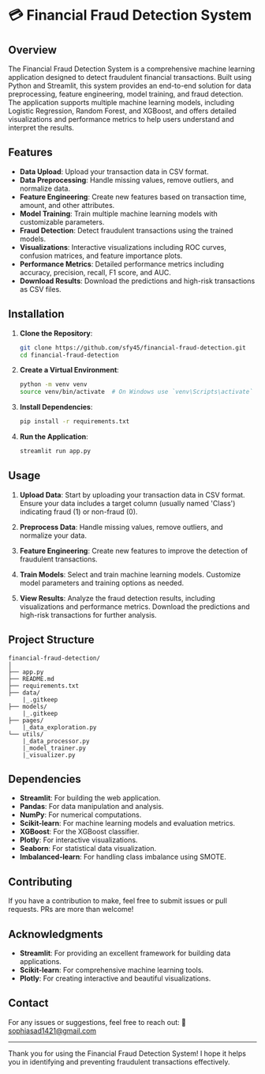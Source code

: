 # 💳 Financial Fraud Detection System

## Overview

The Financial Fraud Detection System is a comprehensive machine learning application designed to detect fraudulent financial transactions. Built using Python and Streamlit, this system provides an end-to-end solution for data preprocessing, feature engineering, model training, and fraud detection. The application supports multiple machine learning models, including Logistic Regression, Random Forest, and XGBoost, and offers detailed visualizations and performance metrics to help users understand and interpret the results.

## Features

- **Data Upload**: Upload your transaction data in CSV format.
- **Data Preprocessing**: Handle missing values, remove outliers, and normalize data.
- **Feature Engineering**: Create new features based on transaction time, amount, and other attributes.
- **Model Training**: Train multiple machine learning models with customizable parameters.
- **Fraud Detection**: Detect fraudulent transactions using the trained models.
- **Visualizations**: Interactive visualizations including ROC curves, confusion matrices, and feature importance plots.
- **Performance Metrics**: Detailed performance metrics including accuracy, precision, recall, F1 score, and AUC.
- **Download Results**: Download the predictions and high-risk transactions as CSV files.

## Installation

1. **Clone the Repository**:
   ```bash
   git clone https://github.com/sfy45/financial-fraud-detection.git
   cd financial-fraud-detection
   ```

2. **Create a Virtual Environment**:
   ```bash
   python -m venv venv
   source venv/bin/activate  # On Windows use `venv\Scripts\activate`
   ```

3. **Install Dependencies**:
   ```bash
   pip install -r requirements.txt
   ```

4. **Run the Application**:
   ```bash
   streamlit run app.py
   ```

## Usage

1. **Upload Data**: Start by uploading your transaction data in CSV format. Ensure your data includes a target column (usually named 'Class') indicating fraud (1) or non-fraud (0).

2. **Preprocess Data**: Handle missing values, remove outliers, and normalize your data.

3. **Feature Engineering**: Create new features to improve the detection of fraudulent transactions.

4. **Train Models**: Select and train machine learning models. Customize model parameters and training options as needed.

5. **View Results**: Analyze the fraud detection results, including visualizations and performance metrics. Download the predictions and high-risk transactions for further analysis.

## Project Structure

```
financial-fraud-detection/
│
├── app.py                  
├── README.md               
├── requirements.txt        
├── data/
    |_.gitkeep                
├── models/
    |_.gitkeep                
├── pages/
    |_data_exploration.py              
└── utils/
    |_data_processor.py
    |_model_trainer.py
    |_visualizer.py                 
```

## Dependencies

- **Streamlit**: For building the web application.
- **Pandas**: For data manipulation and analysis.
- **NumPy**: For numerical computations.
- **Scikit-learn**: For machine learning models and evaluation metrics.
- **XGBoost**: For the XGBoost classifier.
- **Plotly**: For interactive visualizations.
- **Seaborn**: For statistical data visualization.
- **Imbalanced-learn**: For handling class imbalance using SMOTE.

## Contributing

If you have a contribution to make, feel free to submit issues or pull requests. PRs are more than welcome!


## Acknowledgments

- **Streamlit**: For providing an excellent framework for building data applications.
- **Scikit-learn**: For comprehensive machine learning tools.
- **Plotly**: For creating interactive and beautiful visualizations.

## Contact

For any issues or suggestions, feel free to reach out: 📧 sophiasad1421@gmail.com

---

Thank you for using the Financial Fraud Detection System! I hope it helps you in identifying and preventing fraudulent transactions effectively.
